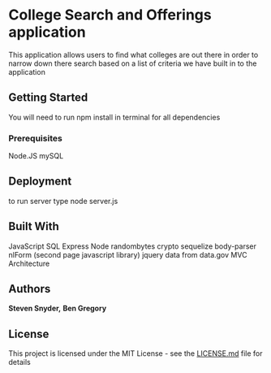 # College Search and Offerings application
This application allows users to find what colleges are out there in order to narrow down there search based on a list of criteria we have built in to the application


## Getting Started
You will need to run npm install in terminal for all dependencies

### Prerequisites

Node.JS
mySQL

## Deployment
to run server type  node server.js

## Built With

JavaScript
SQL
Express
Node
randombytes
crypto
sequelize
body-parser
nlForm (second page javascript library)
jquery
data from data.gov
MVC Architecture


## Authors

**Steven Snyder,**
**Ben Gregory**

## License

This project is licensed under the MIT License - see the [LICENSE.md](LICENSE.md) file for details
